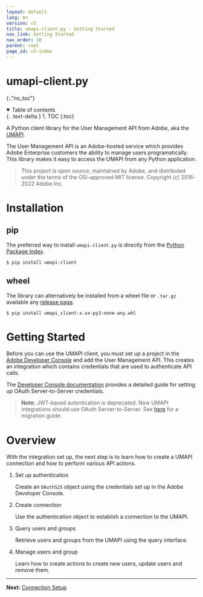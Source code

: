 ```yaml
---
layout: default
lang: en
version: v3
title: umapi-client.py - Getting Started
nav_link: Getting Started
nav_order: 10
parent: root
page_id: v3-index
---
```


# umapi-client.py
{:."no_toc"}

<details open markdown="block">
  <summary>
    Table of contents
  </summary>
  {: .text-delta }
1. TOC
{:toc}
</details>

A Python client library for the User Management API from Adobe, aka the
[UMAPI](https://www.adobe.io/products/usermanagement/docs/gettingstarted.html).

The User Management API is an Adobe-hosted service which provides Adobe Enterprise
customers the ability to manage users programatically.  This library makes it easy
to access the UMAPI from any Python application.

> This project is open source, maintained by Adobe, and distributed under the terms
> of the OSI-approved MIT license.  Copyright (c) 2016-2022 Adobe Inc.

# Installation

## pip

The preferred way to install `umapi-client.py` is directly from the
[Python Package Index](https://pypi.org/project/umapi-client/).

```
$ pip install umapi-client
```

## wheel

The library can alternatively be installed from a wheel file or `.tar.gz` available
any [release page](https://github.com/adobe-apiplatform/umapi-client.py/releases/latest).

```
$ pip install umapi_client-x.xx-py3-none-any.whl 
```

# Getting Started

Before you can use the UMAPI client, you must set up a project in the [Adobe
Developer Console](https://developer-stage.adobe.com/console/) and add the User
Management API. This creates an integration which contains credentials that are
used to authenticate API calls.

The [Developer Console
documentation](https://developer.adobe.com/developer-console/docs/guides/authentication/ServerToServerAuthentication/implementation/)
provides a detailed guide for setting up OAuth Server-to-Server credentials.

> **Note:** JWT-based autentication is deprecated. New UMAPI integrations should
> use OAuth Server-to-Server. See
> [here](https://developer.adobe.com/developer-console/docs/guides/authentication/ServerToServerAuthentication/migration/)
> for a migration guide.

# Overview

With the integration set up, the next step is to learn how to create a UMAPI
connection and how to perform various API actions.

1. Set up authentication

   Create an `OAuthS2S` object using the credentials set up in the Adobe Developer
   Console.

2. Create connection

   Use the authentication object to establish a connection to the UMAPI.

3. Query users and groups

   Retrieve users and groups from the UMAPI using the query interface.

4. Manage users and group

   Learn how to create actions to create new users, update users and remove
   them.

---

**Next:** [Connection Setup](connecting.md)
